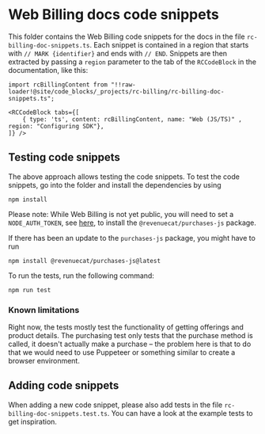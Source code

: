 # Web Billing docs code snippets

This folder contains the Web Billing code snippets for the docs in the file `rc-billing-doc-snippets.ts`. Each snippet is contained in a region that starts with `// MARK {identifier}` and ends with `// END`. Snippets are then extracted by passing a `region` parameter to the tab of the `RCCodeBlock` in the documentation, like this:

```
import rcBillingContent from "!!raw-loader!@site/code_blocks/_projects/rc-billing/rc-billing-doc-snippets.ts";

<RCCodeBlock tabs={[
    { type: 'ts', content: rcBillingContent, name: "Web (JS/TS)" , region: "Configuring SDK"},
]} />
```

## Testing code snippets

The above approach allows testing the code snippets. To test the code snippets, go into the folder and install the dependencies by using

```
npm install
```

Please note: While Web Billing is not yet public, you will need to set a `NODE_AUTH_TOKEN`, see [here](https://github.com/RevenueCat/purchases-js?tab=readme-ov-file#installation), to install the `@revenuecat/purchases-js` package.

If there has been an update to the `purchases-js` package, you might have to run

```
npm install @revenuecat/purchases-js@latest
```

To run the tests, run the following command:

```
npm run test
```

### Known limitations

Right now, the tests mostly test the functionality of getting offerings and product details. The purchasing test only tests that the purchase method is called, it doesn't actually make a purchase – the problem here is that to do that we would need to use Puppeteer or something similar to create a browser environment.

## Adding code snippets

When adding a new code snippet, please also add tests in the file `rc-billing-doc-snippets.test.ts`. You can have a look at the example tests to get inspiration.
